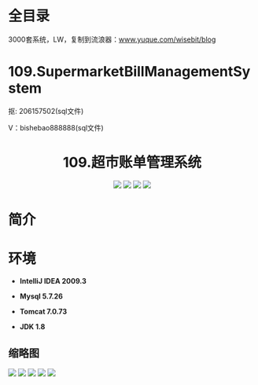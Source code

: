 # 全目录

3000套系统，LW，复制到流浪器：www.yuque.com/wisebit/blog
# 109.SupermarketBillManagementSystem

<p>抠: 206157502(sql文件)</p>
<p>V：bishebao888888(sql文件)</p>

<p><h1 align="center">109.超市账单管理系统</h1></p>


<p align="center">
	<img src="https://img.shields.io/badge/jdk-1.8-orange.svg"/>
    <img src="https://img.shields.io/badge/servlet-5.x-lightgrey.svg"/>
    <img src="https://img.shields.io/badge/jdbc-3.x-blue.svg"/>
    <img src="https://img.shields.io/badge/jsp-3.x-yellow.svg"/>
</p>

# 简介
>
> 



# 环境

- <b>IntelliJ IDEA 2009.3</b>

- <b>Mysql 5.7.26</b>

- <b>Tomcat 7.0.73</b>

- <b>JDK 1.8</b>




## 缩略图

![](https://bitwise.oss-cn-heyuan.aliyuncs.com/2024/9/10/1a333478-1ca4-44da-a55a-b34a487c42a7.png)
![](https://bitwise.oss-cn-heyuan.aliyuncs.com/2024/9/10/2ca64eca-ae41-4726-b4b4-dc162b99ac12.png)
![](https://bitwise.oss-cn-heyuan.aliyuncs.com/2024/9/10/9035d732-8a7c-4a6b-b597-850b367845e7.png)
![](https://bitwise.oss-cn-heyuan.aliyuncs.com/2024/9/10/67a66abe-9ee3-4643-80a1-8eb55b0569b9.png)
![](https://bitwise.oss-cn-heyuan.aliyuncs.com/2024/9/10/e1d287c2-af42-4bfb-b6d0-bac2de7556f3.png)


